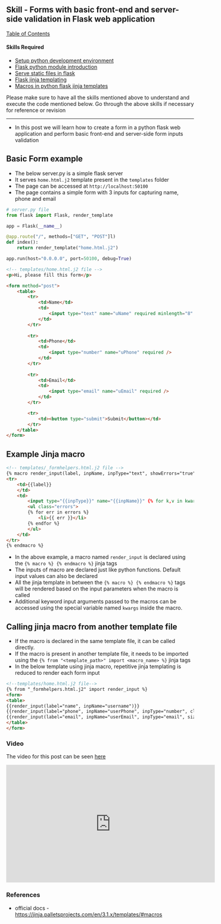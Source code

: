 ## Skill - Forms with basic front-end and server-side validation in Flask web application

[Table of Contents](https://nagasudhir.blogspot.com/2020/04/taming-python-table-of-contents.html)

#### Skills Required
* [Setup python development environment](https://nagasudhir.blogspot.com/2020/04/setup-python-development-environment_14.html)
* [Flask python module introduction](https://nagasudhir.blogspot.com/2022/04/flask-python-module-introduction-for.html)
* [Serve static files in flask](https://nagasudhir.blogspot.com/2022/04/serve-static-files-in-flask.html)
* [Flask jinja templating](https://nagasudhir.blogspot.com/2022/04/jinja-templates-in-flask.html)
* [Macros in python flask jinja templates](https://nagasudhir.blogspot.com/2022/05/macros-in-python-flask-jinja-templates.html)

Please make sure to have all the skills mentioned above to understand and execute the code mentioned below. Go through the above skills if necessary for reference or revision

<hr/>

* In this post we will learn how to create a form in a python flask web application and perform basic front-end and server-side form inputs validation

## Basic Form example
* The below server.py is a simple flask server
* It serves `home.html.j2` template present in the `templates` folder
* The page can be accessed at `http://localhost:50100`
* The page contains a simple form with 3 inputs for capturing name, phone and email
```py
# server.py file
from flask import Flask, render_template

app = Flask(__name__)

@app.route("/", methods=["GET", "POST"]l)
def index():
    return render_template("home.html.j2")

app.run(host="0.0.0.0", port=50100, debug=True)
```

```html
<!-- templates/home.html.j2 file -->
<p>Hi, please fill this form</p>

<form method="post">
    <table>
        <tr>
            <td>Name</td>
            <td>
                <input type="text" name="uName" required minlength="8" />
            </td>
        </tr>
        
        <tr>
            <td>Phone</td>
            <td>
                <input type="number" name="uPhone" required />
            </td>
        </tr>
        
        <tr>
            <td>Email</td>
            <td>
                <input type="email" name="uEmail" required />
            </td>
        </tr>

        <tr>
            <td><button type="submit">Submit</button></td>
        </tr>
    </table>
</form>
```

## Example Jinja macro
```html
<!-- templates/_formhelpers.html.j2 file -->
{% macro render_input(label, inpName, inpType="text", showErrors="true", errors=[]) %}
<tr>
    <td>{{label}}
    </td>
    <td>
        <input type="{{inpType}}" name="{{inpName}}" {% for k,v in kwargs.items() %} {{k}}="{{v}}" {% endfor %} />
        <ul class="errors">
        {% for err in errors %}
            <li>{{ err }}</li>
        {% endfor %}
        </ul>
    </td>
</tr>
{% endmacro %}
```
* In the above example, a macro named `render_input` is declared using the `{% macro %} {% endmacro %}` jinja tags
* The inputs of macro are declared just like python functions. Default input values can also be declared
* All the jinja template in between the `{% macro %} {% endmacro %}` tags will be rendered based on the input parameters when the macro is called
* Additional keyword input arguments passed to the macros can be accessed using the special variable named `kwargs` inside the macro. 

## Calling jinja macro from another template file
* If the macro is declared in the same template file, it can be called directly.
* If the macro is present in another template file, it needs to be imported using the `{% from "<template_path>" import <macro_name> %}` jinja tags
* In the below template using jinja macro, repetitive jinja templating is reduced to render each form input

```html
<!--templates/home.html.j2 file-->
{% from "_formhelpers.html.j2" import render_input %}
<form>
<table>
{{render_input(label="name", inpName="username")}}
{{render_input(label="phone", inpName="userPhone", inpType="number", class="phone")}}
{{render_input(label="email", inpName="userEmail", inpType="email", size=100, class="email")}}
</table>
</form>
```

### Video
The video for this post can be seen [here](https://youtu.be/oq0V3o1DB7M)

<iframe width="560" height="315" src="https://www.youtube.com/embed/oq0V3o1DB7M" title="YouTube video player" frameborder="0" allow="accelerometer; autoplay; clipboard-write; encrypted-media; gyroscope; picture-in-picture" allowfullscreen></iframe>

### References
* official docs - https://jinja.palletsprojects.com/en/3.1.x/templates/#macros
<!--stackedit_data:
eyJoaXN0b3J5IjpbMjAxNTU3MzEwNiw1MTE0ODY5MjIsLTE4Mj
gxODkzMjQsLTE1MjEwNDA1OTZdfQ==
-->